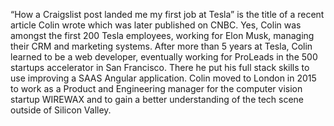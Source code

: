 “How a Craigslist post landed me my first job at Tesla” is the title of a recent article Colin wrote which was later published on CNBC.
Yes, Colin was amongst the first 200 Tesla employees, working for Elon Musk, managing their CRM and marketing systems.
After more than 5 years at Tesla, Colin learned to be a web developer, eventually working for ProLeads in the 500 startups accelerator in San Francisco. There he put his full stack skills to use improving a SAAS Angular application.
Colin moved to London in 2015 to work as a Product and Engineering manager for the computer vision startup WIREWAX and to gain a better understanding of the tech scene outside of Silicon Valley.
